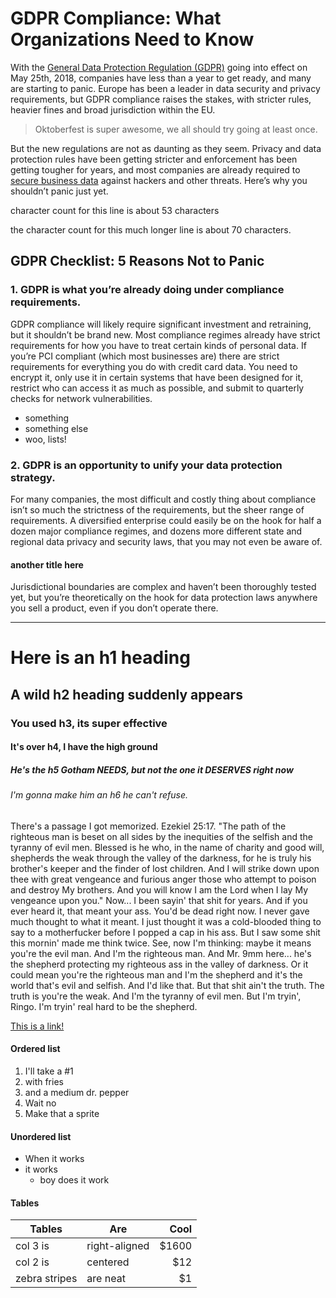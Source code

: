 # GDPR Compliance: What Organizations Need to Know

With the [General Data Protection Regulation (GDPR)](https://en.wikipedia.org/wiki/General_Data_Protection_Regulation) going into effect on May 25th, 2018, companies have less than a year to get ready, and many are starting to panic. Europe has been a leader in data security and privacy requirements, but GDPR compliance raises the stakes, with stricter rules, heavier fines and broad jurisdiction within the EU.

> Oktoberfest is super awesome, we all should try going at least once.

But the new regulations are not as daunting as they seem. Privacy and data protection rules have been getting stricter and enforcement has been getting tougher for years, and most companies are already required to [secure business data](https://www.virtru.com/blog/secure-business-data/) against hackers and other threats. Here’s why you shouldn’t panic just yet.

character count for this line is about 53 characters

the character count for this much longer line is about 70 characters.


## GDPR Checklist: 5 Reasons Not to Panic

### 1. GDPR is what you’re already doing under compliance requirements.

GDPR compliance will likely require significant investment and retraining, but it shouldn’t be brand new. Most compliance regimes already have strict requirements for how you have to treat certain kinds of personal data. If you’re PCI compliant (which most businesses are) there are strict requirements for everything you do with credit card data. You need to encrypt it, only use it in certain systems that have been designed for it, restrict who can access it as much as possible, and submit to quarterly checks for network vulnerabilities.

  * something
  * something else
  * woo, lists!

### 2. GDPR is an opportunity to unify your data protection strategy.

For many companies, the most difficult and costly thing about compliance isn’t so much the strictness of the requirements, but the sheer range of requirements. A diversified enterprise could easily be on the hook for half a dozen major compliance regimes, and dozens more different state and regional data privacy and security laws, that you may not even be aware of. 

#### another title here

Jurisdictional boundaries are complex and haven’t been thoroughly tested yet, but you’re theoretically on the hook for data protection laws anywhere you sell a product, even if you don’t operate there.



-----

# Here is an h1 heading
## A wild h2 heading suddenly appears
### You used h3, its super effective
#### It's over h4, I have the high ground
##### He's the h5 Gotham NEEDS, but not the one it DESERVES right now
###### I'm gonna make him an h6 he can't refuse.

There's a passage I got memorized. Ezekiel 25:17. "The path of the righteous man is beset on all sides by the inequities of the selfish and the tyranny of evil men. Blessed is he who, in the name of charity and good will, shepherds the weak through the valley of the darkness, for he is truly his brother's keeper and the finder of lost children. And I will strike down upon thee with great vengeance and furious anger those who attempt to poison and destroy My brothers. And you will know I am the Lord when I lay My vengeance upon you." Now... I been sayin' that shit for years. And if you ever heard it, that meant your ass. You'd be dead right now. I never gave much thought to what it meant. I just thought it was a cold-blooded thing to say to a motherfucker before I popped a cap in his ass. But I saw some shit this mornin' made me think twice. See, now I'm thinking: maybe it means you're the evil man. And I'm the righteous man. And Mr. 9mm here... he's the shepherd protecting my righteous ass in the valley of darkness. Or it could mean you're the righteous man and I'm the shepherd and it's the world that's evil and selfish. And I'd like that. But that shit ain't the truth. The truth is you're the weak. And I'm the tyranny of evil men. But I'm tryin', Ringo. I'm tryin' real hard to be the shepherd.

[This is a link!](https://www.virtru.com)

#### Ordered list

1. I'll take a #1
2. with fries
3. and a medium dr. pepper
  1. Wait no
  2. Make that a sprite

#### Unordered list

* When it works
* it works
  * boy does it work


#### Tables

| Tables        | Are           | Cool  |
| ------------- | ------------- | -----:|
| col 3 is      | right-aligned | $1600 |
| col 2 is      | centered      |   $12 |
| zebra stripes | are neat      |    $1 |